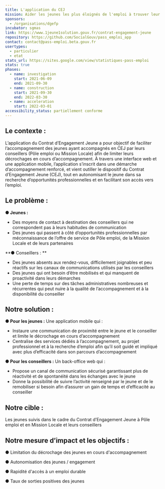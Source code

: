```yaml
---
title: L'application du CEJ
mission: Aider les jeunes les plus éloignés de l'emploi à trouver leur voie
sponsors:
  - /organisations/dgefp
incubator: sgmas
link: https://www.1jeune1solution.gouv.fr/contrat-engagement-jeune
repository: https://github.com/SocialGouv/pass_emploi_app
contact: contact@pass-emploi.beta.gouv.fr
usertypes:
  - particulier
  - etat
stats_url: https://sites.google.com/view/statistiques-pass-emploi
stats: true
phases:
  - name: investigation
    start: 2021-06-09
    end: 2021-09-30
  - name: construction
    start: 2021-09-30
    end: 2022-03-30
  - name: acceleration
    start: 2022-03-01
accessibility_status: partiellement conforme
---
```

## Le contexte : 
L’application du Contrat d’Engagement Jeune a pour objectif de faciliter l’accompagnement des jeunes ayant accompagnés en CEJ par leurs conseillers (Pôle emploi ou Mission Locale) afin de limiter leurs décrochages en cours d’accompagnement.
À travers une interface web et une application mobile, l’application s’inscrit dans une démarche d’accompagnement renforcé, et vient outiller le dispositif du Contrat d’Engagement Jeune (CEJ), tout en autonomisant le jeune dans sa recherche d’opportunités professionnelles et en facilitant son accès vers l’emploi.

## Le problème : 

**●	Jeunes :**

-	Des moyens de contact à destination des conseillers qui ne correspondent pas à leurs habitudes de communication 
-	Des jeunes qui passent à côté d’opportunités professionnelles par méconnaissance de l’offre de service de Pôle emploi, de la Mission Locale et de leurs partenaires

**●	Conseillers : **
-	Des jeunes absents aux rendez-vous, difficilement joignables et peu réactifs sur les canaux de communications utilisés par les conseillers
-	Des jeunes qui ont besoin d’être mobilisés et qui manquent de proactivité dans leurs démarches 
-	Une perte de temps sur des tâches administratives nombreuses et récurrentes qui peut nuire à la qualité de l’accompagnement et à la disponibilité du conseiller

## Notre solution :

**●	Pour les jeunes :**
Une application mobile qui : 
-	Instaure une communication de proximité entre le jeune et le conseiller et limite le décrochage en cours d’accompagnement
-	Centralise des services dédiés à l’accompagnement, au projet professionnel et à la recherche d’emploi afin qu’il soit guidé et impliqué avec plus d’efficacité dans son parcours d’accompagnement

**●	Pour les conseillers :**
Un back-office web qui : 
-	Propose un canal de communication sécurisé garantissant plus de réactivité et de spontanéité dans les échanges avec le jeune
-	Donne la possibilité de suivre l’activité renseigné par le jeune et de le remobiliser si besoin afin d’assurer un gain de temps et d’efficacité au conseiller

## Notre cible : 

Les jeunes suivis dans le cadre du Contrat d’Engagement Jeune à Pôle emploi et en Mission Locale et leurs conseillers

## Notre mesure d’impact et les objectifs : 

●	Limitation du décrochage des jeunes en cours d'accompagnement

●	Autonomisation des jeunes / engagement 

●	Rapidité d'accès à un emploi durable 

●	Taux de sorties positives des jeunes 
